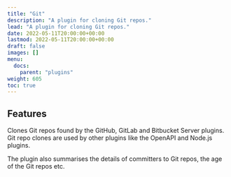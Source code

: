 ```yaml
---
title: "Git"
description: "A plugin for cloning Git repos."
lead: "A plugin for cloning Git repos."
date: 2022-05-11T20:00:00+00:00
lastmod: 2022-05-11T20:00:00+00:00
draft: false
images: []
menu:
  docs:
    parent: "plugins"
weight: 605
toc: true
---
```


## Features


Clones Git repos found by the GitHub, GitLab and Bitbucket Server plugins.  Git repo clones are used by other plugins like the OpenAPI and Node.js plugins.

The plugin also summarises the details of committers to Git repos, the age of the Git repos etc.
